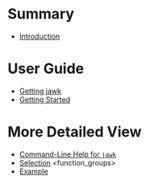 # Summary

- [Introduction](./introduction.md)

# User Guide
- [Getting jawk](./installation.md)
- [Getting Started](./getting_started.md)

# More Detailed View
- [Command-Line Help for `jawk`](help.md)
- [Selection](./selection.md)
<function_groups>
- [Example](examples.md)
<examples>
